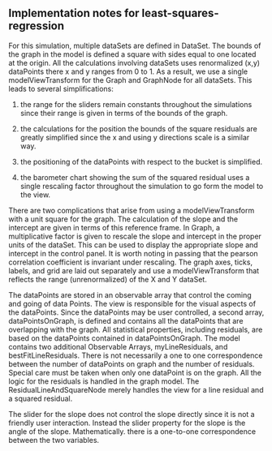 ## Implementation notes for least-squares-regression

For this simulation, multiple dataSets are defined in DataSet. The bounds of the graph in the model
is defined a square with sides equal to one located at the origin. All the calculations involving
dataSets uses renormalized (x,y) dataPoints there x and y ranges from 0 to 1. As a result, we use
a single modelViewTransform for the Graph and GraphNode for all dataSets. This leads to several simplifications:

1. the range for the sliders remain constants throughout the simulations since their range is given in terms of
the bounds of the graph.

2. the calculations for the position the bounds of the square residuals are greatly simplified since the x and
using y directions scale is a similar way.

3. the positioning of the dataPoints with respect to the bucket is simplified.

4. the barometer chart showing the sum of the squared residual uses a single rescaling factor throughout the
simulation to go form the model to the view.

There are two complications that arise from using a modelViewTransform with a unit square for the graph.
The calculation of the slope and the intercept are given in terms of this reference frame. In Graph,
a multiplicative factor is given to rescale the slope and intercept in the proper units of the dataSet.
This can be used to display the appropriate slope and intercept in the control panel. It is worth noting in passing
that the pearson correlation coefficient is invariant under rescaling. The graph axes, ticks, labels, and grid are
laid out separately and use a modelViewTransform that reflects the range (unrenormalized) of the X and Y dataSet.

The dataPoints are stored in an observable array that control the coming and going of data Points. The view is
responsible for the visual aspects of the dataPoints. Since the dataPoints may be user controlled, a second array,
dataPointsOnGraph, is defined and contains all the dataPoints that are overlapping with the graph. All statistical
properties, including residuals, are based on the dataPoints contained in dataPointsOnGraph. The model contains
two additional Observable Arrays, myLineResiduals, and bestFitLineResiduals. There is not necessarily a one to
one correspondence between the number of dataPoints on graph and the number of residuals. Special care must
be taken when only one dataPoint is on the graph. All the logic for the residuals is handled in the graph model.
The ResidualLineAndSquareNode merely handles the view for a line residual and a squared residual.

The slider for the slope does not control the slope directly since it is not a friendly user interaction.
Instead the slider property for the slope is the angle of the slope. Mathematically. there is a one-to-one correspondence
between the two variables.


